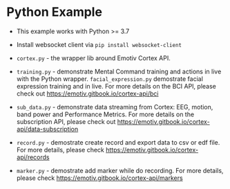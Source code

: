 # Python Example

- This example works with Python >= 3.7

- Install websocket client via  `pip install websocket-client`

- `cortex.py` - the wrapper lib around Emotiv Cortex API.

- `training.py` - demonstrate Mental Command training and actions in live with the Python wrapper. `facial_expression.py` demostrate facial expression training and in live. For more details on the BCI API, please check out https://emotiv.gitbook.io/cortex-api/bci

- `sub_data.py` - demonstrate data streaming from Cortex: EEG, motion, band power and Performance Metrics. For more details on the subscription API, please check out https://emotiv.gitbook.io/cortex-api/data-subscription

- `record.py` - demostrate create record and export data to csv or edf file. For more details, please check https://emotiv.gitbook.io/cortex-api/records

- `marker.py` - demostrate add marker while do recording. For more details, please check https://emotiv.gitbook.io/cortex-api/markers


